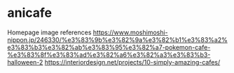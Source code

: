 # anicafe

Homepage image references
  https://www.moshimoshi-nippon.jp/246330/%e3%83%9b%e3%82%9a%e3%82%b1%e3%83%a2%e3%83%b3%e3%82%ab%e3%83%95%e3%82%a7-pokemon-cafe-%e3%83%8f%e3%83%ad%e3%82%a6%e3%82%a3%e3%83%b3-halloween-2
  https://interiordesign.net/projects/10-simply-amazing-cafes/
